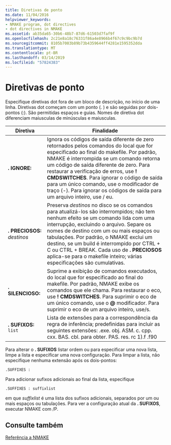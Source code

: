 ```yaml
---
title: Diretivas de ponto
ms.date: 11/04/2016
helpviewer_keywords:
- NMAKE program, dot directives
- dot directives in NMAKE
ms.assetid: ab35da65-30b6-48b7-87d6-61503d7faf9f
ms.openlocfilehash: 2c21e8a18c76331f86a4e8966b4f67c9c9bc9b7d
ms.sourcegitcommit: 8105b7003b89b73b4359644ff4281e1595352dda
ms.translationtype: MT
ms.contentlocale: pt-BR
ms.lasthandoff: 03/14/2019
ms.locfileid: "57824383"
---
```

# <a name="dot-directives"></a>Diretivas de ponto

Especifique diretivas dot fora de um bloco de descrição, no início de uma linha. Diretivas dot começam com um ponto (. ) e são seguidas por dois-pontos (:). São permitidas espaços e guias. Nomes de diretiva dot diferenciam maiusculas de minúsculas e maiusculas.

|Diretiva|Finalidade|
|---------------|-------------|
|**. IGNORE:**|Ignora os códigos de saída diferente de zero retornados pelos comandos do local que for especificado ao final do makefile. Por padrão, NMAKE é interrompida se um comando retorna um código de saída diferente de zero. Para restaurar a verificação de erros, use **! CMDSWITCHES**. Para ignorar o código de saída para um único comando, use o modificador de traço (-). Para ignorar os códigos de saída para um arquivo inteiro, use / eu.|
|**. PRECIOSOS:** *destinos*|Preserva *destinos* no disco se os comandos para atualizá-los são interrompidos; não tem nenhum efeito se um comando lida com uma interrupção, excluindo o arquivo. Separe os nomes de destino com um ou mais espaços ou tabulações. Por padrão, o NMAKE exclui um destino, se um build é interrompido por CTRL + C ou CTRL + BREAK. Cada uso de **. PRECIOSOS** aplica-se para o makefile inteiro; várias especificações são cumulativas.|
|**. SILENCIOSO:**|Suprime a exibição de comandos executados, do local que for especificado ao final do makefile. Por padrão, NMAKE exibe os comandos que ele chama. Para restaurar o eco, use **! CMDSWITCHES**. Para suprimir o eco de um único comando, use o **@** modificador. Para suprimir o eco de um arquivo inteiro, use/s.|
|**. SUFIXOS:** `list`|Lista de extensões para a correspondência da regra de inferência; predefinidas para incluir as seguintes extensões: .exe. obj. ASM. c. cpp. cxx. BAS. cbl. para obter. PAS. res. rc 1).f .f90|

Para alterar o **. SUFIXOS** listar ordem ou para especificar uma nova lista, limpe a lista e especificar uma nova configuração. Para limpar a lista, não especifique nenhuma extensão após os dois-pontos:

```
.SUFFIXES :
```

Para adicionar sufixos adicionais ao final da lista, especifique

```
.SUFFIXES : suffixlist
```

em que *suffixlist* é uma lista dos sufixos adicionais, separados por um ou mais espaços ou tabulações. Para ver a configuração atual da **. SUFIXOS**, executar NMAKE com /P.

## <a name="see-also"></a>Consulte também

[Referência a NMAKE](nmake-reference.md)
